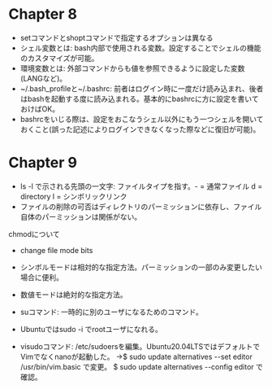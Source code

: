 # Chapter 8 

- setコマンドとshoptコマンドで指定するオプションは異なる
- シェル変数とは: bash内部で使用される変数。設定することでシェルの機能のカスタマイズが可能。
- 環境変数とは: 外部コマンドからも値を参照できるように設定した変数(LANGなど)。
- ~/.bash\_profileと~/.bashrc: 前者はログイン時に一度だけ読み込まれ、後者はbashを起動する度に読み込まれる。基本的にbashrcに方に設定を書いておけばOK。
- bashrcをいじる際は、設定をおこなうシェル以外にもう一つシェルを開いておくこと(誤った記述によりログインできなくなった際などに復旧が可能)。

# Chapter 9

- ls -l で示される先頭の一文字: ファイルタイプを指す。- = 通常ファイル d = directory l = シンボリックリンク
- ファイルの削除の可否はディレクトリのパーミッションに依存し、ファイル自体のパーミッションは関係がない。

chmodについて
- change file mode bits
- シンボルモードは相対的な指定方法。パーミッションの一部のみ変更したい場合に便利。
- 数値モードは絶対的な指定方法。

- suコマンド: 一時的に別のユーザになるためのコマンド。
- Ubuntuではsudo -i でrootユーザになれる。
- visudoコマンド: /etc/sudoersを編集。Ubuntu20.04LTSではデフォルトでVimでなくnanoが起動した。
→$ sudo update alternatives --set editor /usr/bin/vim.basic で変更。
  $ sudo update alternatives --config editor で確認。
